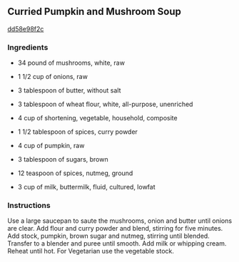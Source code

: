 ## Curried Pumpkin and Mushroom Soup

[dd58e98f2c](http://www.food.com/recipe/curried-pumpkin-and-mushroom-soup-30781)

### Ingredients

 - 34 pound of mushrooms, white, raw

 - 1 1/2 cup of onions, raw

 - 3 tablespoon of butter, without salt

 - 3 tablespoon of wheat flour, white, all-purpose, unenriched

 - 4 cup of shortening, vegetable, household, composite

 - 1 1/2 tablespoon of spices, curry powder

 - 4 cup of pumpkin, raw

 - 3 tablespoon of sugars, brown

 - 12 teaspoon of spices, nutmeg, ground

 - 3 cup of milk, buttermilk, fluid, cultured, lowfat

### Instructions

Use a large saucepan to saute the mushrooms, onion and butter until onions are clear. Add flour and curry powder and blend, stirring for five minutes. Add stock, pumpkin, brown sugar and nutmeg, stirring until blended. Transfer to a blender and puree until smooth. Add milk or whipping cream. Reheat until hot. For Vegetarian use the vegetable stock.